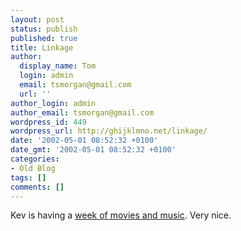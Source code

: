 ```yaml
---
layout: post
status: publish
published: true
title: Linkage
author:
  display_name: Tom
  login: admin
  email: tsmorgan@gmail.com
  url: ''
author_login: admin
author_email: tsmorgan@gmail.com
wordpress_id: 449
wordpress_url: http://ghijklmno.net/linkage/
date: '2002-05-01 08:52:32 +0100'
date_gmt: '2002-05-01 08:52:32 +0100'
categories:
- Old Blog
tags: []
comments: []
---
```

<!-- more -->

<p>Kev is having a <a href="http://www.sorehead.org/">week of movies and music</a>. Very nice.</p>

